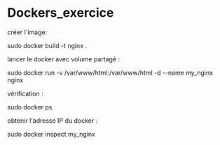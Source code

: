 # Dockers_exercice

créer l'image: 

sudo docker build -t nginx .



lancer le docker avec volume partagé : 

sudo docker run -v /var/www/html:/var/www/html -d --name my_nginx nginx


vérification : 

sudo docker ps


obtenir l'adresse IP du docker :

sudo docker inspect my_nginx 
